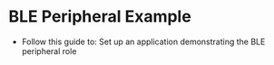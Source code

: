 # BLE Peripheral Example
- Follow this guide to:
	Set up an application demonstrating the BLE peripheral role

